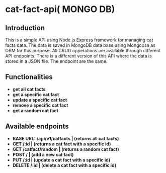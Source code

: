 # cat-fact-api( MONGO DB)

## Introduction

This is a simple API using Node.js Express framework for managing cat facts data. The data is saved in MongoDB data base using Mongoose as ORM for this purpose. All CRUD opperations are available through different API endpoints.
There is a different version of this API where the data is stored in a JSON file. The endpoint are the same.

## Functionalities

- **get all cat facts**
- **get a specific cat fact**
- **update a specific cat fact**
- **remove a specific cat fact**
- **get a random cat fact**

## Available endpoints

- **BASE URL: /api/v1/catfacts | (returns all cat facts)**
- **GET /:id | (returns a cat fact with a specific id)**
- **GET /catfact/random | (returns a random cat fact)**
- **POST / | (add a new cat fact)**
- **PUT /:id | (update a cat fact with a specific id)**
- **DELETE /:id | (delete a cat fact with a specific id)**
